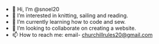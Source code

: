 - 👋 Hi, I’m @snoel20
- 👀 I’m interested in knitting, sailing and reading.
- 🌱 I’m currently learning how to code and sew. 
- 💞️ I’m looking to collaborate on creating a website. 
- 📫 How to reach me: email- churchillrules20@gmail.com

<!---
snoel20/snoel20 is a ✨ special ✨ repository because its `README.md` (this file) appears on your GitHub profile.
You can click the Preview link to take a look at your changes.
--->
